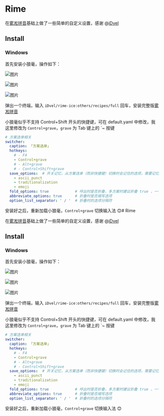 # Rime

在[雾凇拼音](https://github.com/iDvel/rime-ice)基础上做了一些简单的自定义设置，感谢 @[iDvel](https://github.com/iDvel)

## Install

### Windows

首先安装小狼毫，操作如下：

![图片](https://user-images.githubusercontent.com/3123807/230324627-33df4d23-3a84-409b-b1fa-c7bfdbe81d8b.png)

![图片](https://user-images.githubusercontent.com/3123807/230324716-20b52350-252d-4502-8982-b6f8015a3e02.png)

![图片](https://user-images.githubusercontent.com/3123807/230324797-b7b6a670-7394-41bd-bf37-d1e06b724c5f.png)

弹出一个终端，输入 `iDvel/rime-ice:others/recipes/full` 回车，安装完整版[雾凇拼音](https://github.com/iDvel/rime-ice)

小狼毫似乎不支持 Control+Shift 开头的快捷键，可在 default.yaml 中修改，我这里修改为 `Control+grave`，`grave` 为 Tab 键上的 `~ 按键

```yaml
# 方案选单相关
switcher:
  caption: 「方案选单」
  hotkeys:
    # - F4
    - Control+grave
    # - Alt+grave
    # - Control+Shift+grave
  save_options:  # 开关记忆，从方案选单（而非快捷键）切换时会记住的选项，需要记忆的开关不能设定 reset
    - ascii_punct
    - traditionalization
    - emoji
  fold_options: true            # 呼出时是否折叠，多方案时建议折叠 true ，一个方案建议展开 false
  abbreviate_options: true      # 折叠时是否缩写选项
  option_list_separator: ' / '  # 折叠时的选项分隔符
```
安装好之后，重新加载小狼毫，`Control+grave` 切换输入法 😊# Rime

在[雾凇拼音](https://github.com/iDvel/rime-ice)基础上做了一些简单的自定义设置，感谢 @[iDvel](https://github.com/iDvel)

## Install

### Windows

首先安装小狼毫，操作如下：

![图片](https://user-images.githubusercontent.com/3123807/230324627-33df4d23-3a84-409b-b1fa-c7bfdbe81d8b.png)

![图片](https://user-images.githubusercontent.com/3123807/230324716-20b52350-252d-4502-8982-b6f8015a3e02.png)

![图片](https://user-images.githubusercontent.com/3123807/230324797-b7b6a670-7394-41bd-bf37-d1e06b724c5f.png)

弹出一个终端，输入 `iDvel/rime-ice:others/recipes/full` 回车，安装完整版[雾凇拼音](https://github.com/iDvel/rime-ice)

小狼毫似乎不支持 Control+Shift 开头的快捷键，可在 default.yaml 中修改，我这里修改为 `Control+grave`，`grave` 为 Tab 键上的 `~ 按键

```yaml
# 方案选单相关
switcher:
  caption: 「方案选单」
  hotkeys:
    # - F4
    - Control+grave
    # - Alt+grave
    # - Control+Shift+grave
  save_options:  # 开关记忆，从方案选单（而非快捷键）切换时会记住的选项，需要记忆的开关不能设定 reset
    - ascii_punct
    - traditionalization
    - emoji
  fold_options: true            # 呼出时是否折叠，多方案时建议折叠 true ，一个方案建议展开 false
  abbreviate_options: true      # 折叠时是否缩写选项
  option_list_separator: ' / '  # 折叠时的选项分隔符
```
安装好之后，重新加载小狼毫，`Control+grave` 切换输入法 😊

